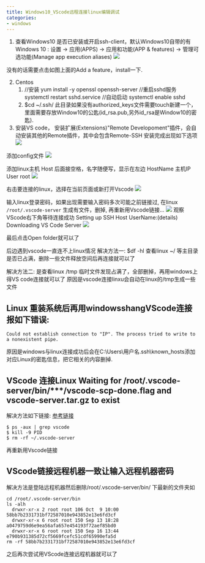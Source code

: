 ```yaml
---
title: Windows10_VScode远程连接linux编辑调试
categories:
- windows
---
```


1. 查看Windows10 是否已安装或开启ssh-client，默认Windows10自带的有
Windows 10 : 设置 -> 应用(APPS) -> 应用和功能(APP & features) -> 管理可选功能(Manage app execution aliases)
![](1.png)

没有的话需要点击如图上面的Add a feature，install一下.

2. Centos
	1. //安装 yum install -y openssl openssh-server 
	//重启sshd服务 systemctl restart sshd.service 
	//自动启动 systemctl enable sshd
	2. $cd ~/.ssh/
	此目录如果没有authorized_keys文件需要touch新建一个，里面需要存放Window10的公匙(id_rsa.pub,另外id_rsa是Window10的密匙).
3. 安装VS code， 安装扩展(Extensions)"Remote Developoment"插件，会自动安装其他的Remote插件，其中会包含Remote-SSH
安装完成出现如下选项
![](2.png)

添加config文件
![](3.png)

添加linux主机
	Host 后面接空格，名字随便写，显示在左边
	HostName 主机IP
	User root
![](4.png)

右击要连接的linux，选择在当前页面或新打开Vscode
![](5.png)

输入linux登录密码，如果出现需要输入密码多次可能之前链接过, 在linux `/root/.vscode-server` 生成有文件，删掉, 再重新用Vscode链接…
![](6.png)
观察VScode右下角等待连接成功
Setting up SSH Host UserName:(details) Downloading VS Code Server
![](7.png)

最后点击Open folder就可以了

后边遇到vscode一直连不上linux情况
解决方法一:
	$df -hl 查看linux ~/ 等主目录是否已占满，删除一些文件释放空间后再连接就可以了

解决方法二:
	是查看linux /tmp 临时文件发现占满了，全部删掉，再用windows上得VS code连接就可以了
	原因是vscode连接linxu会自动在linux的/tmp生成一些文件

## Linux 重装系统后再用windowsshangVScode连接报如下错误:
	Could not establish connection to "IP". The process tried to write to a nonexistent pipe.
原因是windows与linux连接成功后会在C:\Users\用户名\.ssh\known_hosts添加对应Linux的密匙信息，把它相关的内容删掉.

## VScode 连接Linux Waiting for /root/.vscode-server/bin/***/vscode-scp-done.flag and vscode-server.tar.gz to exist
解决方法如下链接:
[参考链接](https://blog.csdn.net/Ding19950107/article/details/103713556)

	$ ps -aux | grep vscode
	$ kill -9 PID
	$ rm -rf ~/.vscode-server
再重新用Vscode链接

## VScode链接远程机器一致让输入远程机器密码
解决方法是登陆远程机器然后删除/root/.vscode-server/bin/ 下最新的文件夹如

	cd /root/.vscode-server/bin
	ls -alh 
	  drwxr-xr-x 2 root root 106 Oct  9 10:00 58bb7b2331731bf72587010e943852e13e6fd3cf
	  drwxr-xr-x 6 root root 150 Sep 13 18:28 a0479759d6e9ea56afa657e454193f72aef85bd0
	  drwxr-xr-x 6 root root 150 Sep 16 13:44 e790b931385d72cf5669fcefc51cdf65990efa5d
	rm -rf 58bb7b2331731bf72587010e943852e13e6fd3cf
之后再次尝试用VScode连接远程机器就可以了

